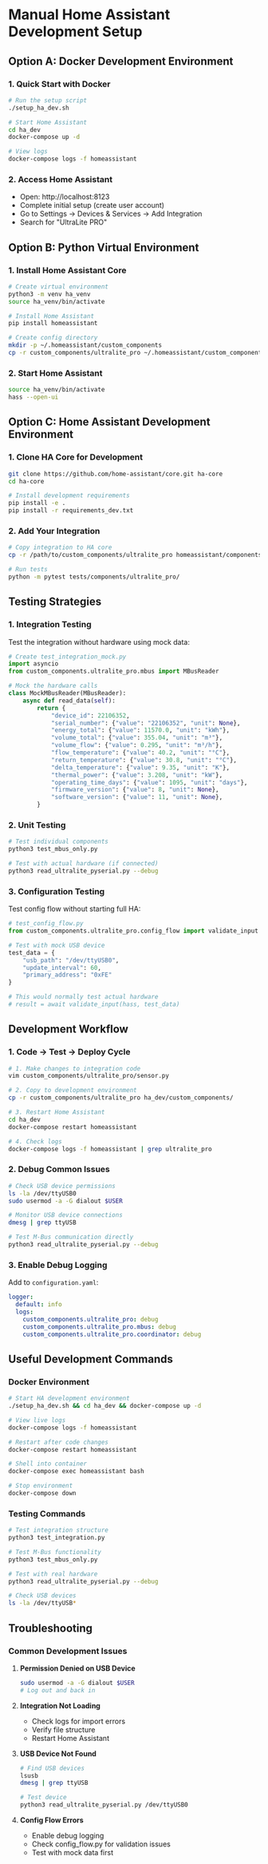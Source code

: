 # Manual Home Assistant Development Setup

## Option A: Docker Development Environment

### 1. Quick Start with Docker
```bash
# Run the setup script
./setup_ha_dev.sh

# Start Home Assistant
cd ha_dev
docker-compose up -d

# View logs
docker-compose logs -f homeassistant
```

### 2. Access Home Assistant
- Open: http://localhost:8123
- Complete initial setup (create user account)
- Go to Settings → Devices & Services → Add Integration
- Search for "UltraLite PRO"

## Option B: Python Virtual Environment

### 1. Install Home Assistant Core
```bash
# Create virtual environment
python3 -m venv ha_venv
source ha_venv/bin/activate

# Install Home Assistant
pip install homeassistant

# Create config directory
mkdir -p ~/.homeassistant/custom_components
cp -r custom_components/ultralite_pro ~/.homeassistant/custom_components/
```

### 2. Start Home Assistant
```bash
source ha_venv/bin/activate
hass --open-ui
```

## Option C: Home Assistant Development Environment

### 1. Clone HA Core for Development
```bash
git clone https://github.com/home-assistant/core.git ha-core
cd ha-core

# Install development requirements
pip install -e .
pip install -r requirements_dev.txt
```

### 2. Add Your Integration
```bash
# Copy integration to HA core
cp -r /path/to/custom_components/ultralite_pro homeassistant/components/

# Run tests
python -m pytest tests/components/ultralite_pro/
```

## Testing Strategies

### 1. Integration Testing
Test the integration without hardware using mock data:

```python
# Create test_integration_mock.py
import asyncio
from custom_components.ultralite_pro.mbus import MBusReader

# Mock the hardware calls
class MockMBusReader(MBusReader):
    async def read_data(self):
        return {
            "device_id": 22106352,
            "serial_number": {"value": "22106352", "unit": None},
            "energy_total": {"value": 11570.0, "unit": "kWh"},
            "volume_total": {"value": 355.04, "unit": "m³"},
            "volume_flow": {"value": 0.295, "unit": "m³/h"},
            "flow_temperature": {"value": 40.2, "unit": "°C"},
            "return_temperature": {"value": 30.8, "unit": "°C"},
            "delta_temperature": {"value": 9.35, "unit": "K"},
            "thermal_power": {"value": 3.208, "unit": "kW"},
            "operating_time_days": {"value": 1095, "unit": "days"},
            "firmware_version": {"value": 8, "unit": None},
            "software_version": {"value": 11, "unit": None},
        }
```

### 2. Unit Testing
```bash
# Test individual components
python3 test_mbus_only.py

# Test with actual hardware (if connected)
python3 read_ultralite_pyserial.py --debug
```

### 3. Configuration Testing
Test config flow without starting full HA:

```python
# test_config_flow.py
from custom_components.ultralite_pro.config_flow import validate_input

# Test with mock USB device
test_data = {
    "usb_path": "/dev/ttyUSB0",
    "update_interval": 60,
    "primary_address": "0xFE"
}

# This would normally test actual hardware
# result = await validate_input(hass, test_data)
```

## Development Workflow

### 1. Code → Test → Deploy Cycle
```bash
# 1. Make changes to integration code
vim custom_components/ultralite_pro/sensor.py

# 2. Copy to development environment
cp -r custom_components/ultralite_pro ha_dev/custom_components/

# 3. Restart Home Assistant
cd ha_dev
docker-compose restart homeassistant

# 4. Check logs
docker-compose logs -f homeassistant | grep ultralite_pro
```

### 2. Debug Common Issues
```bash
# Check USB device permissions
ls -la /dev/ttyUSB0
sudo usermod -a -G dialout $USER

# Monitor USB device connections
dmesg | grep ttyUSB

# Test M-Bus communication directly
python3 read_ultralite_pyserial.py --debug
```

### 3. Enable Debug Logging
Add to `configuration.yaml`:
```yaml
logger:
  default: info
  logs:
    custom_components.ultralite_pro: debug
    custom_components.ultralite_pro.mbus: debug
    custom_components.ultralite_pro.coordinator: debug
```

## Useful Development Commands

### Docker Environment
```bash
# Start HA development environment
./setup_ha_dev.sh && cd ha_dev && docker-compose up -d

# View live logs
docker-compose logs -f homeassistant

# Restart after code changes
docker-compose restart homeassistant

# Shell into container
docker-compose exec homeassistant bash

# Stop environment
docker-compose down
```

### Testing Commands
```bash
# Test integration structure
python3 test_integration.py

# Test M-Bus functionality
python3 test_mbus_only.py

# Test with real hardware
python3 read_ultralite_pyserial.py --debug

# Check USB devices
ls -la /dev/ttyUSB*
```

## Troubleshooting

### Common Development Issues

1. **Permission Denied on USB Device**
   ```bash
   sudo usermod -a -G dialout $USER
   # Log out and back in
   ```

2. **Integration Not Loading**
   - Check logs for import errors
   - Verify file structure
   - Restart Home Assistant

3. **USB Device Not Found**
   ```bash
   # Find USB devices
   lsusb
   dmesg | grep ttyUSB
   
   # Test device
   python3 read_ultralite_pyserial.py /dev/ttyUSB0
   ```

4. **Config Flow Errors**
   - Enable debug logging
   - Check config_flow.py for validation issues
   - Test with mock data first
